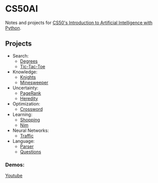 # CS50AI

Notes and projects for [CS50's Introduction to Artificial Intelligence with Python](https://www.edx.org/course/cs50s-introduction-to-artificial-intelligence-with-python).

## Projects
  - Search:
    - [Degrees](https://cs50.harvard.edu/ai/projects/0/degrees/)
    - [Tic-Tac-Toe](https://cs50.harvard.edu/ai/projects/0/tictactoe/)
  - Knowledge:
    - [Knights](https://cs50.harvard.edu/ai/projects/1/knights/)
    - [Minesweeper](https://cs50.harvard.edu/ai/projects/1/minesweeper/)
  - Uncertainty:
    - [PageRank](https://cs50.harvard.edu/ai/projects/2/pagerank/)
    - [Heredity](https://cs50.harvard.edu/ai/projects/2/heredity/)
  - Optimization:
    - [Crossword](https://cs50.harvard.edu/ai/projects/3/crossword/)
  - Learning:
    - [Shopping](https://cs50.harvard.edu/ai/projects/4/shopping/)
    - [Nim](https://cs50.harvard.edu/ai/projects/4/nim/)
  - Neural Networks:
    - [Traffic](https://cs50.harvard.edu/ai/projects/5/traffic/)
  - Language:
    - [Parser](https://cs50.harvard.edu/ai/projects/6/parser/)
    - [Questions](https://cs50.harvard.edu/ai/projects/6/questions/)
  
### Demos:
[Youtube](https://www.youtube.com/playlist?list=PLN11HS3Oewo1INXoBkb546mcEIDCDuEAH)
